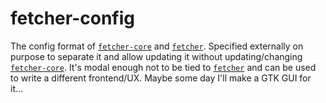 # fetcher-config

The config format of [`fetcher-core`][fetcher-core] and [`fetcher`][fetcher]. Specified externally on purpose to separate it and allow updating it without updating/changing [`fetcher-core`][fetcher-core].
It's modal enough not to be tied to [`fetcher`][fetcher] and can be used to write a different frontend/UX. Maybe some day I'll make a GTK GUI for it...

[fetcher-core]: https://docs.rs/fetcher-core/latest/fetcher_core/
[fetcher]: https://docs.rs/crate/fetcher/latest
